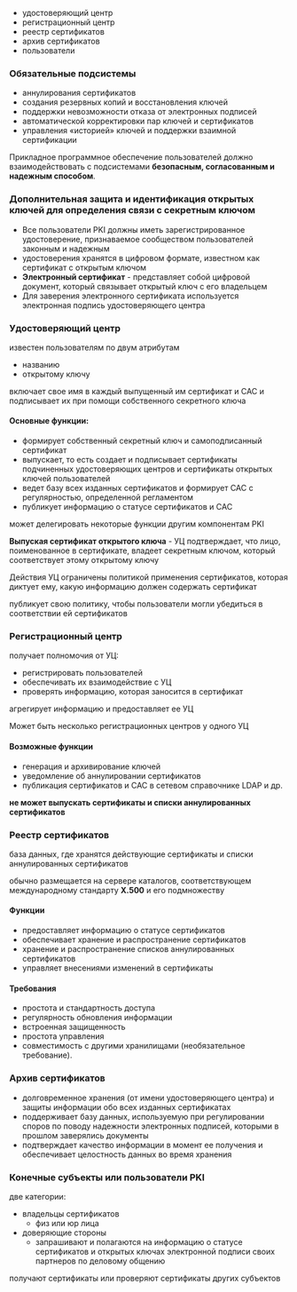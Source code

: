 - удостоверяющий центр
- регистрационный центр
- реестр сертификатов
- архив сертификатов
- пользователи

### Обязательные подсистемы

- аннулирования сертификатов
- создания резервных копий и восстановления ключей
- поддержки невозможности отказа от электронных подписей
- автоматической корректировки пар ключей и сертификатов
- управления «историей» ключей и поддержки взаимной сертификации

Прикладное программное обеспечение пользователей должно взаимодействовать с подсистемами **безопасным, согласованным и надежным способом**.

### Дополнительная защита и идентификация открытых ключей для определения связи с секретным ключом

- Все пользователи PKI должны иметь зарегистрированное удостоверение, признаваемое сообществом пользователей законным и надежным
- удостоверения хранятся в цифровом формате, известном как сертификат с открытым ключом
- **Электронный сертификат** - представляет собой цифровой документ, который связывает открытый ключ с его владельцем
- Для заверения электронного сертификата используется электронная подпись удостоверяющего центра

### Удостоверяющий центр

известен пользователям по двум атрибутам
- названию
- открытому ключу

включает свое имя в каждый выпущенный им сертификат и САС и подписывает их при помощи собственного секретного ключа

#### Основные функции:

- формирует собственный секретный ключ и самоподписанный сертификат
- выпускает, то есть создает и подписывает сертификаты подчиненных удостоверяющих центров и сертификаты открытых ключей пользователей
- ведет базу всех изданных сертификатов и формирует САС с регулярностью, определенной регламентом
- публикует информацию о статусе сертификатов и САС

может делегировать некоторые функции другим компонентам PKI

**Выпуская сертификат открытого ключа** - УЦ подтверждает, что лицо, поименованное в сертификате, владеет секретным ключом, который соответствует этому открытому ключу

Действия УЦ ограничены политикой применения сертификатов, которая диктует ему, какую информацию должен содержать сертификат

публикует свою политику, чтобы пользователи могли убедиться в соответствии ей сертификатов

### Регистрационный центр

получает полномочия от УЦ:
- регистрировать пользователей
- обеспечивать их взаимодействие с УЦ
- проверять информацию, которая заносится в сертификат

агрегирует информацию и предоставляет ее УЦ

Может быть несколько регистрационных центров у одного УЦ

#### Возможные функции

- генерация и архивирование ключей
- уведомление об аннулировании сертификатов
- публикация сертификатов и САС в сетевом справочнике LDAP и др.

**не может выпускать сертификаты и списки аннулированных сертификатов**

### Реестр сертификатов

база данных, где хранятся действующие сертификаты и списки аннулированных сертификатов

обычно размещается на сервере каталогов, соответствующем международному стандарту **Х.500** и его подмножеству

#### Функции

- предоставляет информацию о статусе сертификатов
- обеспечивает хранение и распространение сертификатов
- хранение и распространение списков аннулированных сертификатов
- управляет внесениями изменений в сертификаты

#### Требования

- простота и стандартность доступа
- регулярность обновления информации
- встроенная защищенность
- простота управления
- совместимость с другими хранилищами (необязательное требование).

### Архив сертификатов

- долговременное хранения (от имени удостоверяющего центра) и защиты информации обо всех изданных сертификатах
- поддерживает базу данных, используемую при регулировании споров по поводу надежности электронных подписей, которыми в прошлом заверялись документы
- подтверждает качество информации в момент ее получения и обеспечивает целостность данных во время хранения

### Конечные субъекты или пользователи PKI

две категории:
- владельцы сертификатов
    - физ или юр лица
- доверяющие стороны
    - запрашивают и полагаются на информацию о статусе сертификатов и открытых ключах электронной подписи своих партнеров по деловому общению

получают сертификаты или проверяют сертификаты других субъектов
